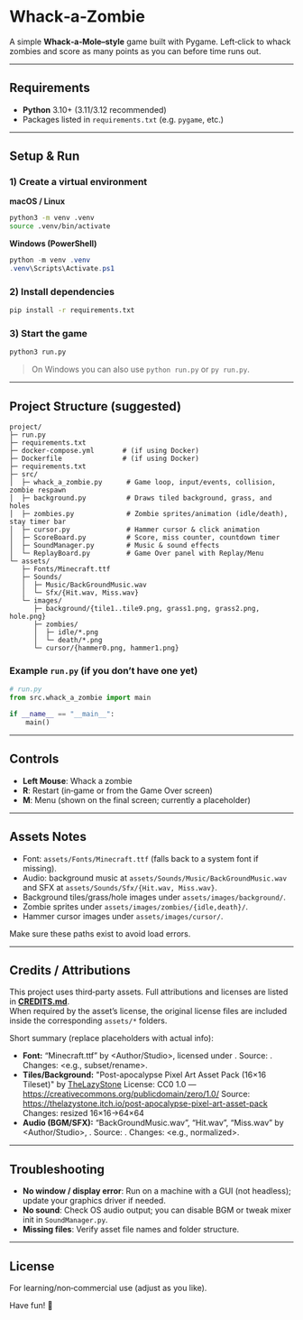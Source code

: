 # Whack‑a‑Zombie

A simple **Whack‑a‑Mole–style** game built with Pygame. Left‑click to whack zombies and score as many points as you can before time runs out.

---

## Requirements
- **Python** 3.10+ (3.11/3.12 recommended)
- Packages listed in `requirements.txt` (e.g. `pygame`, etc.)

---

## Setup & Run

### 1) Create a virtual environment
**macOS / Linux**
```bash
python3 -m venv .venv
source .venv/bin/activate
```

**Windows (PowerShell)**
```powershell
python -m venv .venv
.venv\Scripts\Activate.ps1
```

### 2) Install dependencies
```bash
pip install -r requirements.txt
```

### 3) Start the game
```bash
python3 run.py
```
> On Windows you can also use `python run.py` or `py run.py`.

---

## Project Structure (suggested)

```
project/
├─ run.py
├─ requirements.txt
├─ docker-compose.yml       # (if using Docker)
├─ Dockerfile               # (if using Docker)
├─ requirements.txt
├─ src/
│  ├─ whack_a_zombie.py      # Game loop, input/events, collision, zombie respawn
│  ├─ background.py          # Draws tiled background, grass, and holes
│  ├─ zombies.py             # Zombie sprites/animation (idle/death), stay timer bar
│  ├─ cursor.py              # Hammer cursor & click animation
│  ├─ ScoreBoard.py          # Score, miss counter, countdown timer
│  ├─ SoundManager.py        # Music & sound effects
│  └─ ReplayBoard.py         # Game Over panel with Replay/Menu
└─ assets/
   ├─ Fonts/Minecraft.ttf
   ├─ Sounds/
   │  ├─ Music/BackGroundMusic.wav
   │  └─ Sfx/{Hit.wav, Miss.wav}
   └─ images/
      ├─ background/{tile1..tile9.png, grass1.png, grass2.png, hole.png}
      ├─ zombies/
      │  ├─ idle/*.png
      │  └─ death/*.png
      └─ cursor/{hammer0.png, hammer1.png}
```

### Example `run.py` (if you don’t have one yet)
```python
# run.py
from src.whack_a_zombie import main

if __name__ == "__main__":
    main()
```

---

## Controls
- **Left Mouse**: Whack a zombie
- **R**: Restart (in‑game or from the Game Over screen)
- **M**: Menu (shown on the final screen; currently a placeholder)

---

## Assets Notes
- Font: `assets/Fonts/Minecraft.ttf` (falls back to a system font if missing).
- Audio: background music at `assets/Sounds/Music/BackGroundMusic.wav` and SFX at `assets/Sounds/Sfx/{Hit.wav, Miss.wav}`.
- Background tiles/grass/hole images under `assets/images/background/`.
- Zombie sprites under `assets/images/zombies/{idle,death}/`.
- Hammer cursor images under `assets/images/cursor/`.

Make sure these paths exist to avoid load errors.


---

## Credits / Attributions
This project uses third‑party assets. Full attributions and licenses are listed in **[CREDITS.md](./CREDITS.md)**.  
When required by the asset’s license, the original license files are included inside the corresponding `assets/*` folders.

Short summary (replace placeholders with actual info):
- **Font:** “Minecraft.ttf” by <Author/Studio>, licensed under <License>. Source: <URL>. Changes: <e.g., subset/rename>.
- **Tiles/Background:** "Post-apocalypse Pixel Art Asset Pack (16×16 Tileset)" by [TheLazyStone](https://thelazystone.itch.io/)
  License: CC0 1.0 — https://creativecommons.org/publicdomain/zero/1.0/
  Source: https://thelazystone.itch.io/post-apocalypse-pixel-art-asset-pack
  Changes: resized 16×16→64×64
- **Audio (BGM/SFX):** “BackGroundMusic.wav”, “Hit.wav”, “Miss.wav” by <Author/Studio>, <License>. Source: <URL>. Changes: <e.g., normalized>.

---

## Troubleshooting
- **No window / display error**: Run on a machine with a GUI (not headless); update your graphics driver if needed.
- **No sound**: Check OS audio output; you can disable BGM or tweak mixer init in `SoundManager.py`.
- **Missing files**: Verify asset file names and folder structure.

---

## License
For learning/non‑commercial use (adjust as you like).

Have fun! 🎯
